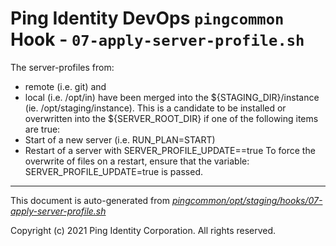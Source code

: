 
# Ping Identity DevOps `pingcommon` Hook - `07-apply-server-profile.sh`
 The server-profiles from:
 * remote (i.e. git) and
 * local (i.e. /opt/in)
 have been merged into the ${STAGING_DIR}/instance (ie. /opt/staging/instance).
 This is a candidate to be installed or overwritten into the ${SERVER_ROOT_DIR}
 if one of the following items are true:
 * Start of a new server (i.e. RUN_PLAN=START)
 * Restart of a server with SERVER_PROFILE_UPDATE==true
 To force the overwrite of files on a restart, ensure that the variable:
     SERVER_PROFILE_UPDATE=true
 is passed.

---
This document is auto-generated from _[pingcommon/opt/staging/hooks/07-apply-server-profile.sh](https://github.com/pingidentity/pingidentity-docker-builds/blob/master/pingcommon/opt/staging/hooks/07-apply-server-profile.sh)_

Copyright (c) 2021 Ping Identity Corporation. All rights reserved.
